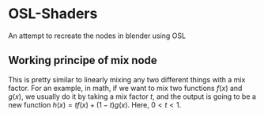 # OSL-Shaders
An attempt to recreate the nodes in blender using OSL

## Working principe of mix node

This is pretty similar to linearly mixing any two different things with a mix factor.
For an example, in math, if we want to mix two functions $f(x)$ and $g(x)$, we usually do it by taking a mix factor $t$, and the output is going to be a new function $h(x) = tf(x)+(1-t)g(x)$. Here, $0\lt t\lt 1$.
